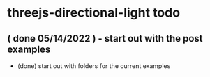 # threejs-directional-light todo

## ( done 05/14/2022 ) - start out with the post examples
* (done) start out with folders for the current examples